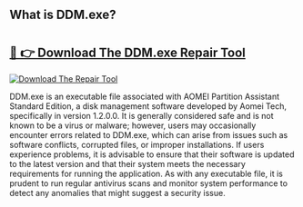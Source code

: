 ## What is DDM.exe? 

# <h2><a href="https://exedetect.com/download.php?DDM.exe">🔗 👉 Download The DDM.exe Repair Tool</a></h2>

[![Download The Repair Tool](https://exedetect.com/download-button.jpg)](https://exedetect.com/download.php?DDM.exe)

DDM.exe is an executable file associated with AOMEI Partition Assistant Standard Edition, a disk management software developed by Aomei Tech, specifically in version 1.2.0.0. It is generally considered safe and is not known to be a virus or malware; however, users may occasionally encounter errors related to DDM.exe, which can arise from issues such as software conflicts, corrupted files, or improper installations. If users experience problems, it is advisable to ensure that their software is updated to the latest version and that their system meets the necessary requirements for running the application. As with any executable file, it is prudent to run regular antivirus scans and monitor system performance to detect any anomalies that might suggest a security issue.